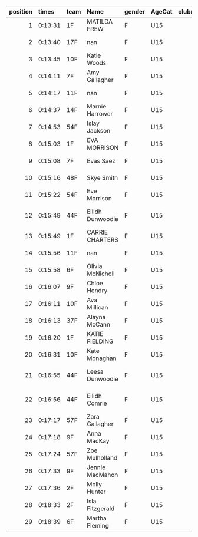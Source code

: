 |   position | times   | team   | Name             | gender   | AgeCat   |   clubnumber | Club name            | Website                               |   finishPosition |
|-----------:|:--------|:-------|:-----------------|:---------|:---------|-------------:|:---------------------|:--------------------------------------|-----------------:|
|          1 | 0:13:31 | 1F     | MATILDA FREW     | F        | U15      |            1 | East Kilbride AC     | http://www.ekac.org.uk/               |               20 |
|          2 | 0:13:40 | 17F    | nan              | F        | U15      |           17 | Calderglen Harriers  | http://www.calderglenharriers.org.uk/ |               21 |
|          3 | 0:13:45 | 10F    | Katie Woods      | F        | U15      |           10 | Shettleston Harriers | http://shettlestonharriers.org.uk/    |               23 |
|          4 | 0:14:11 | 7F     | Amy Gallagher    | F        | U15      |            7 | Giffnock North AC    | https://www.giffnocknorth.co.uk/      |               28 |
|          5 | 0:14:17 | 11F    | nan              | F        | U15      |           11 | Airdrie Harriers     | http://airdrieharriers.org/           |               30 |
|          6 | 0:14:37 | 14F    | Marnie Harrower  | F        | U15      |           14 | Ayr Seaforth AC      | https://www.ayrseaforth.co.uk/        |               32 |
|          7 | 0:14:53 | 54F    | Islay Jackson    | F        | U15      |           54 | VP-Glasgow           | https://www.vp-glasgow.com            |               34 |
|          8 | 0:15:03 | 1F     | EVA MORRISON     | F        | U15      |            1 | East Kilbride AC     | http://www.ekac.org.uk/               |               36 |
|          9 | 0:15:08 | 7F     | Evas Saez        | F        | U15      |            7 | Giffnock North AC    | https://www.giffnocknorth.co.uk/      |               37 |
|         10 | 0:15:16 | 48F    | Skye Smith       | F        | U15      |           48 | Springburn Harriers  | https://www.springburnharriers.co.uk/ |               38 |
|         11 | 0:15:22 | 54F    | Eve Morrison     | F        | U15      |           54 | VP-Glasgow           | https://www.vp-glasgow.com            |               39 |
|         12 | 0:15:49 | 44F    | Eilidh Dunwoodie | F        | U15      |           44 | North Ayrshire AAC   | https://naathletics.co.uk/            |               40 |
|         13 | 0:15:49 | 1F     | CARRIE CHARTERS  | F        | U15      |            1 | East Kilbride AC     | http://www.ekac.org.uk/               |               41 |
|         14 | 0:15:56 | 11F    | nan              | F        | U15      |           11 | Airdrie Harriers     | http://airdrieharriers.org/           |               42 |
|         15 | 0:15:58 | 6F     | Olivia McNicholl | F        | U15      |            6 | Cambuslang Harriers  | https://cambuslangharriers.org/       |               43 |
|         16 | 0:16:07 | 9F     | Chloe Hendry     | F        | U15      |            9 | Garscube Harriers    | https://www.garscubeharriers.org.uk/  |               44 |
|         17 | 0:16:11 | 10F    | Ava Millican     | F        | U15      |           10 | Shettleston Harriers | http://shettlestonharriers.org.uk/    |               45 |
|         18 | 0:16:13 | 37F    | Alayna McCann    | F        | U15      |           37 | Law & District AAC   | http://www.lawaac.co.uk/              |               46 |
|         19 | 0:16:20 | 1F     | KATIE FIELDING   | F        | U15      |            1 | East Kilbride AC     | http://www.ekac.org.uk/               |               47 |
|         20 | 0:16:31 | 10F    | Kate Monaghan    | F        | U15      |           10 | Shettleston Harriers | http://shettlestonharriers.org.uk/    |               49 |
|         21 | 0:16:55 | 44F    | Leesa Dunwoodie  | F        | U15      |           44 | North Ayrshire AAC   | https://naathletics.co.uk/            |               51 |
|         22 | 0:16:56 | 44F    | Eilidh Comrie    | F        | U15      |           44 | North Ayrshire AAC   | https://naathletics.co.uk/            |               52 |
|         23 | 0:17:17 | 57F    | Zara Gallagher   | F        | U15      |           57 | Whitemoss AAC        | https://whitemossaac.co.uk/           |               53 |
|         24 | 0:17:18 | 9F     | Anna MacKay      | F        | U15      |            9 | Garscube Harriers    | https://www.garscubeharriers.org.uk/  |               54 |
|         25 | 0:17:24 | 57F    | Zoe Mulholland   | F        | U15      |           57 | Whitemoss AAC        | https://whitemossaac.co.uk/           |               55 |
|         26 | 0:17:33 | 9F     | Jennie MacMahon  | F        | U15      |            9 | Garscube Harriers    | https://www.garscubeharriers.org.uk/  |               56 |
|         27 | 0:17:36 | 2F     | Molly Hunter     | F        | U15      |            2 | Kilmarnock H&AC      | http://www.kilmarnockharriers.com/    |               57 |
|         28 | 0:18:33 | 2F     | Isla Fitzgerald  | F        | U15      |            2 | Kilmarnock H&AC      | http://www.kilmarnockharriers.com/    |               58 |
|         29 | 0:18:39 | 6F     | Martha Fleming   | F        | U15      |            6 | Cambuslang Harriers  | https://cambuslangharriers.org/       |               59 |